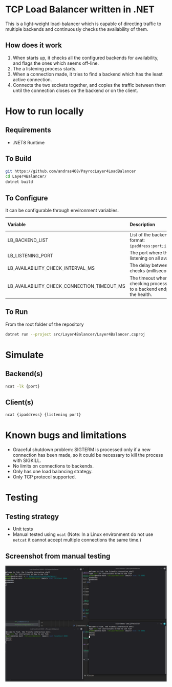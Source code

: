 # TCP Load Balancer written in .NET

This is a light-weight load-balancer which is capable of directing traffic to multiple backends and continuously checks the availability of them.

## How does it work

1. When starts up, it checks all the configured backends for availability, and flags the ones which seems off-line.
1. The a listening process starts.
1. When a connection made, it tries to find a backend which has the least active connection.
1. Connects the two sockets together, and copies the traffic between them until the connection closes on the backend or on the client.

# How to run locally
## Requirements

* .NET8 Runtime

## To Build

```bash
git https://github.com/andras468/PayrocLayer4LoadBalancer
cd Layer4Balancer/
dotnet build
```

## To Configure

It can be configurable through environment variables.

| Variable                                    | Description                                                                                                         | Default value |
|:--------------------------------------------|:--------------------------------------------------------------------------------------------------------------------|:--------------|
| LB_BACKEND_LIST                             | List of the backend servers in the format: `ipaddress:port;ipaddress:port;...`                                      | None          |
| LB_LISTENING_PORT                           | The port where the load balancer listening on all available interfaces.                                             | 7000          |
| LB_AVAILABILITY_CHECK_INTERVAL_MS           | The delay between availability checks (milliseconds).                                                               | 5000          |
| LB_AVAILABILITY_CHECK_CONNECTION_TIMEOUT_MS | The timeout when the availability checking process trying to connect to a backend endpoint to determine the health. | 1000          |

## To Run

From the root folder of the repository
```bash
dotnet run --project src/Layer4Balancer/Layer4Balancer.csproj
```

# Simulate

## Backend(s)

```bash
ncat -lk {port}
```

## Client(s)

```bash
ncat {ipaddress} {listening port}
```

# Known bugs and limitations

* Graceful shutdown problem: SIGTERM is processed only if a new connection has been made, so it could be necessary to kill the process with SIGKILL.
* No limits on connections to backends.
* Only has one load balancing strategy.
* Only TCP protocol supported.

# Testing

## Testing strategy
* Unit tests
* Manual tested using `ncat` (Note: In a Linux environment do not use `netcat` it cannot accept multiple connections the same time.)

## Screenshot from manual testing

![Layer4LoadBalancerTesting.png](Layer4LoadBalancerTesting.png)